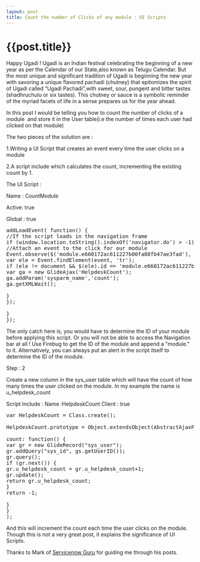 ```yaml
---
layout: post
title: Count the number of Clicks of any module : UI Scripts
--- 
```




 {{post.title}}
======================================================




Happy Ugadi ! Ugadi is an Indian festival celebrating the beginning of a new year as per the Calendar of our State,also known as Telugu Calendar. But the most unique and significant tradition of Ugadi is beginning the new year with savoring a unique flavored pachadi (chutney) that epitomizes the spirit of Ugadi called “Ugadi Pachadi”,with sweet, sour, pungent and bitter tastes (shadhruchulu or six tastes). This chutney or sauce is a symbolic reminder of the myriad facets of life in a sense prepares us for the year ahead.

In this post I would be telling you how to count the number of clicks of a module  and store it in the User table(i.e the number of times each user had clicked on that module)

The two pieces of the solution are :

1.Writing a UI Script that creates an event every time the user clicks on a module

2.A script include which calculates the count, incrementing the existing count by 1.

The UI Script :

Name : CountModule

Active: true

Global : true
<pre lang="javascript">addLoadEvent( function() {
//If the script loads in the navigation frame
if (window.location.toString().indexOf('navigator.do') &gt; -1) {
//Attach an event to the click for our module
Event.observe($('module.e660172ac611227b00fa88fb47ae3fad'), 'click', function(event) {
var ele = Event.findElement(event, 'tr');
if (ele != document &amp;&amp; $(ele).id == 'module.e660172ac611227b00fa88fb47ae3fad') {
var ga = new GlideAjax('HelpdeskCount');
ga.addParam('sysparm_name','count');
ga.getXMLWait();

}
});

}
});</pre>
The only catch here is, you would have to determine the ID of your module before applying this script. Or you will not be able to access the Navigation bar at all ! Use Firebug to get the ID of the module and append a "module." to it.
Alternatively, you can always put an alert in the script itself to determine the ID of the module.

Step : 2

Create a new column in the sys_user table which will have the count of how many times the user clicked on the module.
In my example the name is u_helpdesk_count

Script Include :
Name :HelpdeskCount
Client : true
<pre lang="java">var HelpdeskCount = Class.create();

HelpdeskCount.prototype = Object.extendsObject(AbstractAjaxProcessor, {

count: function() {
var gr = new GlideRecord("sys_user");
gr.addQuery("sys_id", gs.getUserID());
gr.query();
if (gr.next()) {
gr.u_helpdesk_count = gr.u_helpdesk_count+1;
gr.update();
return gr.u_helpdesk_count;
}
return -1;

}
}
);</pre>
And this will increment the count each time the user clicks on the module. Though this is not a very great post, it explains the significance of UI Scripts.

Thanks to Mark of <a href="http:\\www.servicenowguru.com" target="_blank"> Servicenow Guru</a> for guiding me through his posts.
